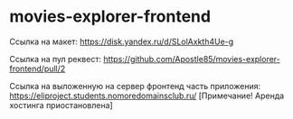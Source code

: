 # movies-explorer-frontend
Ссылка на макет: https://disk.yandex.ru/d/SLolAxkth4Ue-g

Ссылка на пул реквест: https://github.com/Apostle85/movies-explorer-frontend/pull/2

Ссылка на выложенную на сервер фронтенд часть приложения: https://eliproject.students.nomoredomainsclub.ru/
[Примечание! Аренда хостинга приостановлена]
